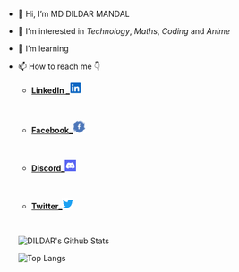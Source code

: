 
- 👋 Hi, I’m MD DILDAR MANDAL
- 👀 I’m interested in *Technology*, *Maths*, *Coding* and *Anime*
- 🌱 I’m learning 
- 📫 How to reach me 👇
    - [**LinkedIn _**](https://www.linkedin.com/in/md-dildar-mandal-837048199)<img src="img/lin.jpg" height="20" width ="20"/>
    <p>&nbsp;</p>

    - [**Facebook_**](https://www.facebook.com/mandaldildar1)<img src="img/fb.png" height="23" width ="23"/>
    
    <p>&nbsp;</p>

    - [**Discord_**](https://discord.gg/yu4raMqA9W)<img src="img/disco.png" height="20" width ="20"/>
    <p>&nbsp;</p>
    
    - [**Twitter_**](https://twitter.com/MandalDildar?t=GYnbbL7Eda4FVgsmj4MuAQ&s=08)<img src="img/twit.png" height="20" width ="20"/>
    <p>&nbsp;</p>
    
    
    ![**DILDAR's** **Github** **Stats**](https://github-readme-stats.vercel.app/api?username=MD-DILDAR-MANDAL&count_private=true&show_icons=true&theme=radical&hide_rank=false)
    
    ![Top Langs](https://github-readme-stats.vercel.app/api/top-langs/?username=MD-DILDAR-MANDAL)

